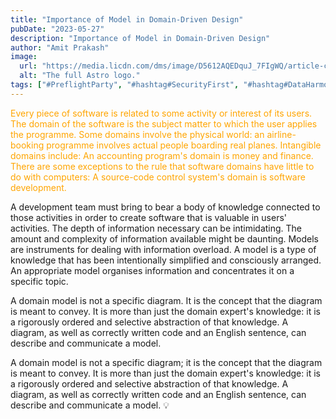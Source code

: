 ```yaml
---
title: "Importance of Model in Domain-Driven Design"
pubDate: "2023-05-27"
description: "Importance of Model in Domain-Driven Design"
author: "Amit Prakash"
image:
  url: "https://media.licdn.com/dms/image/D5612AQEDquJ_7FIgWQ/article-cover_image-shrink_720_1280/0/1685174138151?e=1713398400&v=beta&t=PnuStj4HRE4ifQ1KvySf2OUN42Dm0Zg5716ZXUHfzDA"
  alt: "The full Astro logo."
tags: ["#PreflightParty", "#hashtag#SecurityFirst", "#hashtag#DataHarmony", "#hashtag#NoMoreWebWalls"]
---
```


<span style="color:orange">Every piece of software is related to some activity or interest of its users. The domain of the software is the subject matter to which the user applies the programme. Some domains involve the physical world: an airline-booking programme involves actual people boarding real planes. Intangible domains include: An accounting program's domain is money and finance. There are some exceptions to the rule that software domains have little to do with computers: A source-code control system's domain is software development.</span>

A development team must bring to bear a body of knowledge connected to those activities in order to create software that is valuable in users' activities. The depth of information necessary can be intimidating. The amount and complexity of information available might be daunting. Models are instruments for dealing with information overload. A model is a type of knowledge that has been intentionally simplified and consciously arranged. An appropriate model organises information and concentrates it on a specific topic.

A domain model is not a specific diagram. It is the concept that the diagram is meant to convey. It is more than just the domain expert's knowledge: it is a rigorously ordered and selective abstraction of that knowledge. A diagram, as well as correctly written code and an English sentence, can describe and communicate a model. 

A domain model is not a specific diagram; it is the concept that the diagram is meant to convey. It is more than just the domain expert's knowledge: it is a rigorously ordered and selective abstraction of that knowledge. A diagram, as well as correctly written code and an English sentence, can describe and communicate a model. 💡